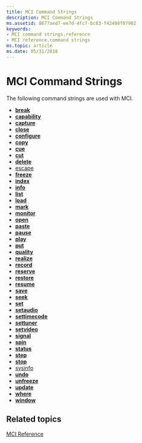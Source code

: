 ```yaml
---
title: MCI Command Strings
description: MCI Command Strings
ms.assetid: 8677aed7-ee7d-4fc7-bc83-f42498f07902
keywords:
- MCI command strings,reference
- MCI reference,command strings
ms.topic: article
ms.date: 05/31/2018
---
```


# MCI Command Strings

The following command strings are used with MCI.

-   [**break**](break.md)
-   [**capability**](capability.md)
-   [**capture**](capture.md)
-   [**close**](close.md)
-   [**configure**](configure.md)
-   [**copy**](copy.md)
-   [**cue**](cue.md)
-   [**cut**](cut.md)
-   [**delete**](delete.md)
-   [escape](escape.md)
-   [**freeze**](freeze.md)
-   [**index**](index.md)
-   [**info**](info.md)
-   [**list**](list.md)
-   [**load**](load.md)
-   [**mark**](mark.md)
-   [**monitor**](monitor.md)
-   [**open**](open.md)
-   [**paste**](paste.md)
-   [**pause**](pause.md)
-   [**play**](play.md)
-   [**put**](put.md)
-   [**quality**](quality.md)
-   [**realize**](realize.md)
-   [**record**](record.md)
-   [**reserve**](reserve.md)
-   [**restore**](restore.md)
-   [**resume**](resume.md)
-   [**save**](save.md)
-   [**seek**](seek.md)
-   [**set**](set.md)
-   [**setaudio**](setaudio.md)
-   [**settimecode**](settimecode.md)
-   [**settuner**](settuner.md)
-   [**setvideo**](setvideo.md)
-   [**signal**](signal.md)
-   [**spin**](spin.md)
-   [**status**](status.md)
-   [**step**](step.md)
-   [**stop**](stop.md)
-   [sysinfo](sysinfo.md)
-   [**undo**](undo.md)
-   [**unfreeze**](unfreeze.md)
-   [**update**](update.md)
-   [**where**](where.md)
-   [**window**](window.md)

## Related topics

<dl> <dt>

[MCI Reference](mci-reference.md)
</dt> </dl>

 

 




